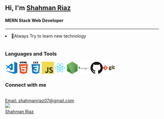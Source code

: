 <h2>Hi, I'm <a href="https://shahman-riaz.netlify.app/">Shahman Riaz</a></h2>
<h4>MERN Stack Web Developer</h4>
<hr>

<li>🤖Always Try to learn new technology</li>
<br>
<h3>Languages and Tools</h3>
<p><img src="https://raw.githubusercontent.com/github/explore/80688e429a7d4ef2fca1e82350fe8e3517d3494d/topics/visual-studio-code/visual-studio-code.png" height="40" margin="5px" width="40"><img src="https://raw.githubusercontent.com/github/explore/80688e429a7d4ef2fca1e82350fe8e3517d3494d/topics/html/html.png" margin="5px" width="40" height="40"><img src="https://raw.githubusercontent.com/github/explore/80688e429a7d4ef2fca1e82350fe8e3517d3494d/topics/css/css.png" margin="5px" width="40" height="40"><img src="https://raw.githubusercontent.com/github/explore/80688e429a7d4ef2fca1e82350fe8e3517d3494d/topics/javascript/javascript.png" margin="5px" width="40" height="40"><img src="https://raw.githubusercontent.com/github/explore/80688e429a7d4ef2fca1e82350fe8e3517d3494d/topics/react/react.png" margin="5px" width="40" height="40"><img src="https://raw.githubusercontent.com/github/explore/80688e429a7d4ef2fca1e82350fe8e3517d3494d/topics/nodejs/nodejs.png" margin="5px" width="40" height="40"><img src="https://raw.githubusercontent.com/github/explore/80688e429a7d4ef2fca1e82350fe8e3517d3494d/topics/mongodb/mongodb.png" height="40" margin="5px" width="40"><img src="https://raw.githubusercontent.com/github/explore/78df643247d429f6cc873026c0622819ad797942/topics/github/github.png" height="40" margin="5x" background-color="white" width="40"><img src="https://raw.githubusercontent.com/github/explore/80688e429a7d4ef2fca1e82350fe8e3517d3494d/topics/git/git.png" height="40" margin="5px" width="40"></p>

<h3>Connect with me</h3><br>
<a href="mailto:shahmanriaz07@gmail.com">Email: shahmanriaz07@gmail.com</a><br>
<a href="https://www.linkedin.com/in/shahman-riaz/"><img src="https://camo.githubusercontent.com/a0182f84f3e188a2e03f07520e29be1eccdd96e4182adcb829c8f1633354bba6/68747470733a2f2f696d672e736869656c64732e696f2f62616467652f2532302d436f6e6e6563742d626c61636b3f636f6c6f723d313431373141266c6162656c436f6c6f723d323132313231266c6f676f3d6c696e6b6564696e266c6f676f436f6c6f723d666666666666"></a><br>
<a href="https://shahman-riaz.netlify.app/">Shahman Riaz</a>
